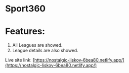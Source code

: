 # Sport360

# Features:
1. All Leagues are showed.
2. League details are also showed.

Live site link: [https://nostalgic-liskov-6bea80.netlify.app/](https://nostalgic-liskov-6bea80.netlify.app/)

